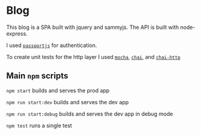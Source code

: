 # Blog

This blog is a SPA built with jquery and sammyjs. The API is built with node-express. 

I used [`passportjs`](http://www.passportjs.org/) for authentication.

To create unit tests for the http layer I used [`mocha`](https://mochajs.org/), [`chai`](http://www.chaijs.com), and [`chai-http`](http://www.chaijs.com/plugins/chai-http/)


## Main `npm` scripts

`npm start` builds and serves the prod app

`npm run start:dev` builds and serves the dev app

`npm run start:debug` builds and serves the dev app in debug mode

`npm test` runs a single test



